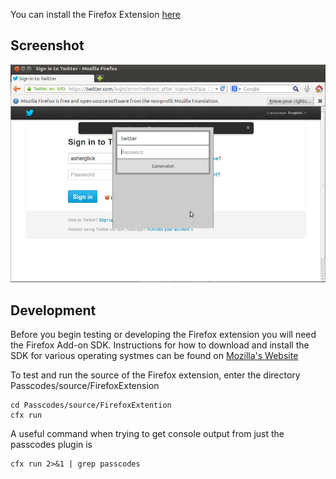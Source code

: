 You can install the Firefox Extension 
[here](https://addons.mozilla.org/en-US/firefox/addon/passcodes)

Screenshot
----------

![Screenshot](screenshot.png)


Development
-----------

Before you begin testing or developing the Firefox extension you will need the Firefox Add-on SDK. Instructions for how to download and install the SDK for various operating systmes can be found on [Mozilla's Website](https://developer.mozilla.org/en-US/Add-ons/SDK/Tutorials/Installation) 

To test and run the source of the Firefox extension, enter the directory Passcodes/source/FirefoxExtension

	cd Passcodes/source/FirefoxExtention
    cfx run

A useful command when trying to get console output from just the passcodes plugin is

    cfx run 2>&1 | grep passcodes


